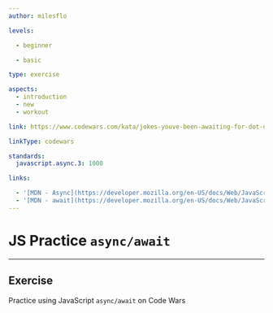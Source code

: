 ```yaml
---
author: milesflo

levels:

  - beginner

  - basic

type: exercise

aspects:
  - introduction
  - new
  - workout

link: https://www.codewars.com/kata/jokes-youve-been-awaiting-for-dot-dot-dot-promise

linkType: codewars

standards:
  javascript.async.3: 1000

links:

  - '[MDN - Async](https://developer.mozilla.org/en-US/docs/Web/JavaScript/Reference/Statements/async_function)'
  - '[MDN - await](https://developer.mozilla.org/en-US/docs/Web/JavaScript/Reference/Operators/await)'
---
```


# JS Practice `async/await`

---
## Exercise

Practice using JavaScript `async/await` on Code Wars
 
